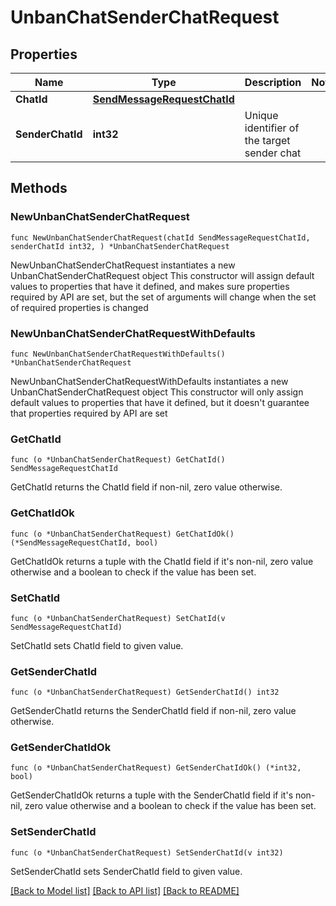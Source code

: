 # UnbanChatSenderChatRequest

## Properties

Name | Type | Description | Notes
------------ | ------------- | ------------- | -------------
**ChatId** | [**SendMessageRequestChatId**](SendMessageRequestChatId.md) |  | 
**SenderChatId** | **int32** | Unique identifier of the target sender chat | 

## Methods

### NewUnbanChatSenderChatRequest

`func NewUnbanChatSenderChatRequest(chatId SendMessageRequestChatId, senderChatId int32, ) *UnbanChatSenderChatRequest`

NewUnbanChatSenderChatRequest instantiates a new UnbanChatSenderChatRequest object
This constructor will assign default values to properties that have it defined,
and makes sure properties required by API are set, but the set of arguments
will change when the set of required properties is changed

### NewUnbanChatSenderChatRequestWithDefaults

`func NewUnbanChatSenderChatRequestWithDefaults() *UnbanChatSenderChatRequest`

NewUnbanChatSenderChatRequestWithDefaults instantiates a new UnbanChatSenderChatRequest object
This constructor will only assign default values to properties that have it defined,
but it doesn't guarantee that properties required by API are set

### GetChatId

`func (o *UnbanChatSenderChatRequest) GetChatId() SendMessageRequestChatId`

GetChatId returns the ChatId field if non-nil, zero value otherwise.

### GetChatIdOk

`func (o *UnbanChatSenderChatRequest) GetChatIdOk() (*SendMessageRequestChatId, bool)`

GetChatIdOk returns a tuple with the ChatId field if it's non-nil, zero value otherwise
and a boolean to check if the value has been set.

### SetChatId

`func (o *UnbanChatSenderChatRequest) SetChatId(v SendMessageRequestChatId)`

SetChatId sets ChatId field to given value.


### GetSenderChatId

`func (o *UnbanChatSenderChatRequest) GetSenderChatId() int32`

GetSenderChatId returns the SenderChatId field if non-nil, zero value otherwise.

### GetSenderChatIdOk

`func (o *UnbanChatSenderChatRequest) GetSenderChatIdOk() (*int32, bool)`

GetSenderChatIdOk returns a tuple with the SenderChatId field if it's non-nil, zero value otherwise
and a boolean to check if the value has been set.

### SetSenderChatId

`func (o *UnbanChatSenderChatRequest) SetSenderChatId(v int32)`

SetSenderChatId sets SenderChatId field to given value.



[[Back to Model list]](../README.md#documentation-for-models) [[Back to API list]](../README.md#documentation-for-api-endpoints) [[Back to README]](../README.md)


